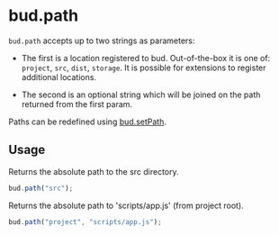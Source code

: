 # bud.path

`bud.path` accepts up to two strings as parameters:

- The first is a location registered to bud. Out-of-the-box it is one of: `project`, `src`, `dist`, `storage`. It is possible for extensions to register additional locations.

- The second is an optional string which will be joined on the path returned from the first param.

Paths can be redefined using [bud.setPath](https://github.com/roots/bud/tree/stable/docs/config/setPath.md).

## Usage

Returns the absolute path to the src directory.

```js
bud.path("src");
```

Returns the absolute path to 'scripts/app.js' (from project root).

```js
bud.path("project", "scripts/app.js");
```
